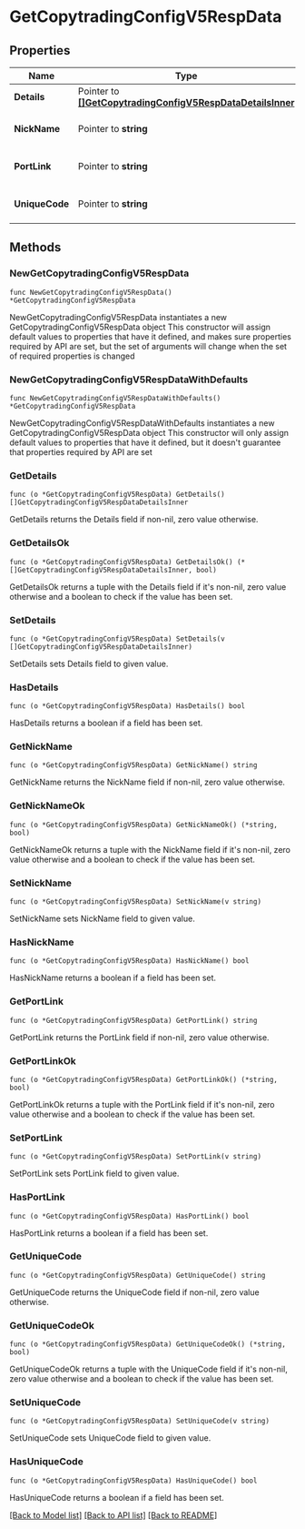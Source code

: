 # GetCopytradingConfigV5RespData

## Properties

Name | Type | Description | Notes
------------ | ------------- | ------------- | -------------
**Details** | Pointer to [**[]GetCopytradingConfigV5RespDataDetailsInner**](GetCopytradingConfigV5RespDataDetailsInner.md) | Details | [optional] 
**NickName** | Pointer to **string** | Nickname | [optional] [default to ""]
**PortLink** | Pointer to **string** | Portrait link | [optional] [default to ""]
**UniqueCode** | Pointer to **string** | User unique code | [optional] [default to ""]

## Methods

### NewGetCopytradingConfigV5RespData

`func NewGetCopytradingConfigV5RespData() *GetCopytradingConfigV5RespData`

NewGetCopytradingConfigV5RespData instantiates a new GetCopytradingConfigV5RespData object
This constructor will assign default values to properties that have it defined,
and makes sure properties required by API are set, but the set of arguments
will change when the set of required properties is changed

### NewGetCopytradingConfigV5RespDataWithDefaults

`func NewGetCopytradingConfigV5RespDataWithDefaults() *GetCopytradingConfigV5RespData`

NewGetCopytradingConfigV5RespDataWithDefaults instantiates a new GetCopytradingConfigV5RespData object
This constructor will only assign default values to properties that have it defined,
but it doesn't guarantee that properties required by API are set

### GetDetails

`func (o *GetCopytradingConfigV5RespData) GetDetails() []GetCopytradingConfigV5RespDataDetailsInner`

GetDetails returns the Details field if non-nil, zero value otherwise.

### GetDetailsOk

`func (o *GetCopytradingConfigV5RespData) GetDetailsOk() (*[]GetCopytradingConfigV5RespDataDetailsInner, bool)`

GetDetailsOk returns a tuple with the Details field if it's non-nil, zero value otherwise
and a boolean to check if the value has been set.

### SetDetails

`func (o *GetCopytradingConfigV5RespData) SetDetails(v []GetCopytradingConfigV5RespDataDetailsInner)`

SetDetails sets Details field to given value.

### HasDetails

`func (o *GetCopytradingConfigV5RespData) HasDetails() bool`

HasDetails returns a boolean if a field has been set.

### GetNickName

`func (o *GetCopytradingConfigV5RespData) GetNickName() string`

GetNickName returns the NickName field if non-nil, zero value otherwise.

### GetNickNameOk

`func (o *GetCopytradingConfigV5RespData) GetNickNameOk() (*string, bool)`

GetNickNameOk returns a tuple with the NickName field if it's non-nil, zero value otherwise
and a boolean to check if the value has been set.

### SetNickName

`func (o *GetCopytradingConfigV5RespData) SetNickName(v string)`

SetNickName sets NickName field to given value.

### HasNickName

`func (o *GetCopytradingConfigV5RespData) HasNickName() bool`

HasNickName returns a boolean if a field has been set.

### GetPortLink

`func (o *GetCopytradingConfigV5RespData) GetPortLink() string`

GetPortLink returns the PortLink field if non-nil, zero value otherwise.

### GetPortLinkOk

`func (o *GetCopytradingConfigV5RespData) GetPortLinkOk() (*string, bool)`

GetPortLinkOk returns a tuple with the PortLink field if it's non-nil, zero value otherwise
and a boolean to check if the value has been set.

### SetPortLink

`func (o *GetCopytradingConfigV5RespData) SetPortLink(v string)`

SetPortLink sets PortLink field to given value.

### HasPortLink

`func (o *GetCopytradingConfigV5RespData) HasPortLink() bool`

HasPortLink returns a boolean if a field has been set.

### GetUniqueCode

`func (o *GetCopytradingConfigV5RespData) GetUniqueCode() string`

GetUniqueCode returns the UniqueCode field if non-nil, zero value otherwise.

### GetUniqueCodeOk

`func (o *GetCopytradingConfigV5RespData) GetUniqueCodeOk() (*string, bool)`

GetUniqueCodeOk returns a tuple with the UniqueCode field if it's non-nil, zero value otherwise
and a boolean to check if the value has been set.

### SetUniqueCode

`func (o *GetCopytradingConfigV5RespData) SetUniqueCode(v string)`

SetUniqueCode sets UniqueCode field to given value.

### HasUniqueCode

`func (o *GetCopytradingConfigV5RespData) HasUniqueCode() bool`

HasUniqueCode returns a boolean if a field has been set.


[[Back to Model list]](../README.md#documentation-for-models) [[Back to API list]](../README.md#documentation-for-api-endpoints) [[Back to README]](../README.md)


